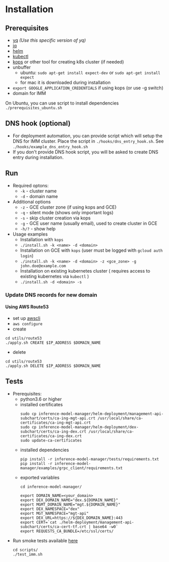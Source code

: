 # Installation

## Prerequisites
* [yq](https://github.com/mikefarah/yq) *(Use this specific version of yq)*
* [jq](https://stedolan.github.io/jq/)
* [helm](https://github.com/helm/helm)
* [kubectl](https://kubernetes.io/docs/tasks/tools/install-kubectl/)
* [kops](https://github.com/IntelAI/inference-model-manager/tree/master/kops) or other tool for
  creating k8s cluster (if needed)
* unbuffer
  * ubuntu: `sudo apt-get install expect-dev` or `sudo apt-get install expect`
  * for mac it is downloaded during installation
* `export GOOGLE_APPLICATION_CREDENTIALS` if using kops (or use -g switch)  
* domain for IMM

On Ubuntu, you can use script to install dependencies
`./prerequisites_ubuntu.sh`

## DNS hook (optional)
* For deployment automation, you can provide script which will setup the DNS for IMM cluster.
  Place the script in `./hooks/dns_entry_hook.sh`. 
  See `./hooks/example_dns_entry_hook.sh`
* If you don't provide DNS hook script, you will be asked to create DNS entry during installation.

## Run
* Required optons:
  * `-k` - cluster name
  * `-d` - domain name
* Additional options
  * `-z` - GCE cluster zone (if using kops and GCE)
  * `-q` - silent mode (shows only important logs)
  * `-s` - skip cluster creation via kops 
  * `-g` - GCE user name (usually email), used to create cluster in GCE
  * `-h/?` - show help
* Usage examples
  * Installation with `kops` 
  * `./install.sh -k <name> -d <domain>`
  * Installation on GCE with `kops` (user must be logged with `gcloud auth login`)
  * `./install.sh -k <name> -d <domain> -z <gce_zone> -g john.doe@example.com`
  * Installation on existing kubernetes cluster ( requires access to existing kubernetes via `kubectl` )
  * `./install.sh -d <domain> -s`

### Update DNS records for new domain
#### Using AWS Route53
* set up [awscli](https://aws.amazon.com/cli/)
* ```aws configure```
* create
```
cd utils/route53
./apply.sh CREATE $IP_ADDRESS $DOMAIN_NAME
```
* delete
```
cd utils/route53
./apply.sh DELETE $IP_ADDRESS $DOMAIN_NAME
```

## Tests
* Prerequisites:
  * python3.6 or higher
  * installed certificates 
     ```
     sudo cp inference-model-manager/helm-deployment/management-api-subchart/certs/ca-ing-mgt-api.crt /usr/local/share/ca-certificates/ca-ing-mgt-api.crt
     sudo cp inference-model-manager/helm-deployment/dex-subchart/certs/ca-ing-dex.crt /usr/local/share/ca-certificates/ca-ing-dex.crt
     sudo update-ca-certificates
     ```
  * installed dependencies
      ```
      pip install -r inference-model-manager/tests/requirements.txt
      pip install -r inference-model-manager/examples/grpc_client/requirements.txt
      ```
  * exported variables
      ```
      cd inference-model-manager/

      export DOMAIN_NAME=<your_domain>
      export DEX_DOMAIN_NAME="dex.${DOMAIN_NAME}"
      export MGMT_DOMAIN_NAME="mgt.${DOMAIN_NAME}"
      export DEX_NAMESPACE="dex"
      export MGT_NAMESPACE="mgt-api"
      export DEX_URL=https://${DEX_DOMAIN_NAME}:443
      export CERT=`cat ./helm-deployment/management-api-subchart/certs/ca-cert-tf.crt | base64 -w0`
      export REQUESTS_CA_BUNDLE=/etc/ssl/certs/
      ```
* Run smoke tests available
  [here](https://github.com/IntelAI/inference-model-manager/blob/installer-bszelag/scripts/test_imm.sh)
  ```
  cd scripts/
  ./test_imm.sh
  ```
